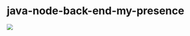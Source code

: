 # java-node-back-end-my-presence
<img src="https://github.com/lucaslopeslima95/java-node-back-end-my-presence/issues/2#issue-1609318288">
